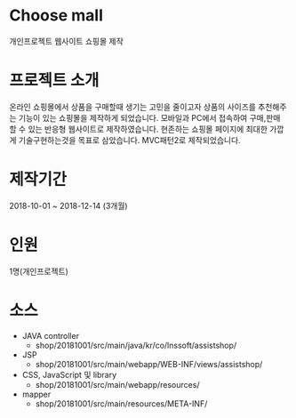# Choose mall
  개인프로젝트 웹사이트 쇼핑몰 제작

# 프로젝트 소개
  온라인 쇼핑몰에서 상품을 구매할때 생기는 고민을 줄이고자 상품의 사이즈를 추천해주는 기능이 있는 쇼핑몰을 제작하게 되었습니다.
  모바일과 PC에서 접속하여 구매,판매 할 수 있는 반응형 웹사이트로 제작하였습니다.
  현존하는 쇼핑몰 페이지에 최대한 가깝게 기술구현하는것을 목표로 삼았습니다.
  MVC패턴2로 제작되었습니다.

# 제작기간
  2018-10-01 ~ 2018-12-14 (3개월)


# 인원
  1명(개인프로젝트)


# 소스
  - JAVA controller
    + shop/20181001/src/main/java/kr/co/lnssoft/assistshop/
  - JSP
    + shop/20181001/src/main/webapp/WEB-INF/views/assistshop/
  - CSS, JavaScript 및 library
    + shop/20181001/src/main/webapp/resources/
  - mapper
    + shop/20181001/src/main/resources/META-INF/

